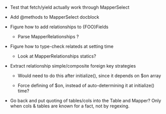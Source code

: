 - Test that fetch/yield actually work through MapperSelect

- Add @methods to MapperSelect docblock

- Figure how to add relationships to {FOO}Fields

    - Parse MapperRelationships ?

- Figure how to type-check relateds at setting time

    - Look at MapperRelationships statics?

- Extract relationship simple/composite foreign key strategies

    - Would need to do this after initialize(), since it depends on $on array

    - Force defining of $on, instead of auto-determining it at initialize() time?

- Go back and put quoting of tables/cols into the Table and Mapper? Only when
  cols & tables are known for a fact, not by regexing.
